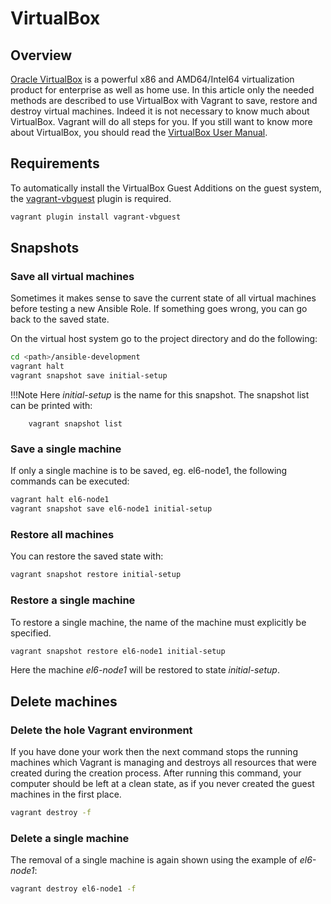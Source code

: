 # VirtualBox

## Overview

[Oracle VirtualBox](https://www.virtualbox.org/ "Oracle VirtualBox") is a powerful x86 and AMD64/Intel64 virtualization product for enterprise as well as home use. 
In this article only the needed methods are described to use VirtualBox with Vagrant to save, restore and destroy virtual machines.
Indeed it is not necessary to know much about VirtualBox. Vagrant will do all steps for you.
If you still want to know more about VirtualBox, you should read the [VirtualBox User Manual](https://www.virtualbox.org/manual/ "VirtualBox User Manual").


## Requirements

To automatically install the VirtualBox Guest Additions on the guest system, the
[vagrant-vbguest](https://github.com/dotless-de/vagrant-vbguest "vagrant-vbguest") plugin is required.

```bash
vagrant plugin install vagrant-vbguest
```

## Snapshots

### Save all virtual machines

Sometimes it makes sense to save the current state of all virtual machines
before testing a new Ansible Role. If something goes wrong, you can go back to
the saved state.

On the virtual host system go to the project directory and do the following:

```bash
cd <path>/ansible-development
vagrant halt
vagrant snapshot save initial-setup
```

!!!Note
    Here *initial-setup* is the name for this snapshot. The snapshot list can be
    printed with:

        vagrant snapshot list


### Save a single machine

If only a single machine is to be saved, eg. el6-node1, the following commands
can be executed:

```bash
vagrant halt el6-node1
vagrant snapshot save el6-node1 initial-setup
```


### Restore all machines

You can restore the saved state with:

```bash
vagrant snapshot restore initial-setup
```

### Restore a single machine

To restore a single machine, the name of the machine must explicitly be
specified.

```bash
vagrant snapshot restore el6-node1 initial-setup
```

Here the machine *el6-node1* will be restored to state *initial-setup*.

## Delete machines

### Delete the hole Vagrant environment

If you have done your work then the next command stops the running machines
which Vagrant is managing and destroys all resources that were created during
the creation process. After running this command, your computer should be left
at a clean state, as if you never created the guest machines in the first place.

```bash
vagrant destroy -f
```

### Delete a single machine

The removal of a single machine is again shown using the example of *el6-node1*:

```bash
vagrant destroy el6-node1 -f
```
